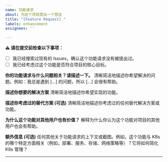 ```yaml
---
name: 功能请求
about: 为这个项目提出一个想法
title: "[Feature Request] "
labels: enhancement
assignees: ''

---
```


**⚠️ 请在提交前检查以下事项：**

* [ ] 我已经搜索过现有的 Issues，确认这个功能请求没有被提出过。
* [ ] 我已经考虑过这个功能是否符合项目的核心目标。

**你的功能请求与什么问题相关？请描述一下。**
清晰简洁地描述你希望解决的问题。例如：我总是遇到 [...] 的问题，所以 [...] 会很有帮助。

**描述你想要的解决方案**
清晰简洁地描述你希望实现的功能。

**描述你考虑过的替代方案 (可选)**
清晰简洁地描述你考虑过的任何替代解决方案或功能。

**为什么这个功能对其他用户也有价值？**
解释为什么你认为这个功能对项目的其他用户也会有帮助。

**额外信息 (可选)**
任何其他关于功能请求的上下文或截图。例如，这个功能与 K8s 的哪个特定方面相关（例如，部署、服务、存储、网络策略等）？它将如何简化 K8s 管理？

---